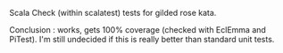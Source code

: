 Scala Check (within scalatest) tests for gilded rose kata.

Conclusion : works, gets 100% coverage (checked with EclEmma and PiTest). I'm still undecided if this is really better than 
standard unit tests.
